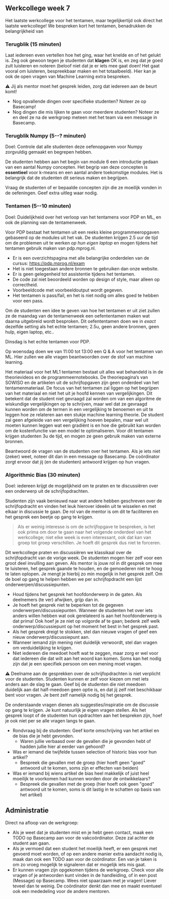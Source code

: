 ## Werkcollege week 7

Het laatste werkcollege voor het tentamen, maar tegelijkertijd ook direct het laatste werkcollege! We bespreken kort het tentamen, benadrukken de belangrijkheid van

### Terugblik (15 minuten)

Laat iedereen even vertellen hoe het ging, waar het knelde en of het gelukt is. Zeg ook gewoon tegen je studenten dat **klagen** OK is, en zeg dat je goed zult luisteren en noteren (beloof niet dat je er iets mee gaat doen! Het gaat vooral om luisteren, bespreekbaar maken en het totaalbeeld). Hier kan je ook de open vragen van Machine Learning extra bespreken.

⚠️ Jij als mentor moet het gesprek leiden, zorg dat iedereen aan de beurt komt!

- Nog opvallende dingen over specifieke studenten? Noteer ze op Basecamp!
- Nog dingen die mis lijken te gaan voor meerdere studenten? Noteer ze en deel ze na de werkgroep meteen met het team via een message in Basecamp.

### Terugblik Numpy (5--? minuten)

Doel: Controle dat alle studenten deze oefenopgaven voor Numpy zorgvuldig gemaakt en begrepen hebben.

De studenten hebben aan het begin van module 6 een introductie gedaan van een aantal Numpy concepten. Het begrip van deze concepten is **essentieel** voor k-means en een aantal andere toekomstige modules. Het is belangrijk dat de studenten dit serieus maken en begrijpen.

Vraag de studenten of er bepaalde concepten zijn die ze moeilijk vonden in de oefeningen. Geef extra uitleg waar nodig.

### Tentamen (5--10 minuten)

Doel: Duidelijkheid over het verloop van het tentamens voor PDP en ML, en ook de planning van de tentamenweek.

Voor PDP bestaat het tentamen uit een reeks kleine programmeeropgaven gebaseerd op de modules uit het vak. De studenten krijgen 2.5 uur de tijd om de problemen uit te werken _op hun eigen laptop_ en mogen tijdens het tentamen gebruik maken van pdp.mprog.nl.

- Er is een overzichtspagina met alle belangrijke onderdelen van de cursus: <https://pdp.mprog.nl/exam>
- Het is niet toegestaan andere bronnen te gebruiken dan onze website.
- Er is geen gelegenheid tot assistentie tijdens het tentamen.
- De code zal niet beoordeeld worden op design of style, maar alleen op correctheid.
- Voorbeeldcode met voorbeeldoutput wordt gegeven.
- Het tentamen is pass/fail, en het is niet nodig om alles goed te hebben voor een pass.

Om de studenten een idee te geven van hoe het tentamen er uit ziet zullen ze de maandag van de tentamenweek een oefententamen maken wat daarna uitgebreid wordt besproken. Dit oefententamen doen we in _exact_ dezelfde setting als het echte tentamen; 2.5u, geen andere bronnen, geen hulp, eigen laptop, etc..

Dinsdag is het echte tentamen voor PDP.

Op woensdag doen we van 11:00 tot 13:00 een Q & A voor het tentamen van ML. Hier zullen we alle vragen beantwoorden over de stof van machine learning.

Het materiaal voor het ML1 tentamen bestaat uit alles wat behandeld is in de theorievideos en de programmeernotebooks. De theoriepagina’s van SOWISO en de artikelen uit de schrijfopgaven zijn geen onderdeel van het tentamenmateriaal. De focus van het tentamen zal liggen op het begrijpen van het materiaal en niet het uit je hoofd kennen van vergelijkingen. Dit betekent dat de student niet gevraagd zal worden om van een algoritme de wiskundige vergelijkingen op te schrijven, maar wel dat ze gevraagd kunnen worden om de termen in een vergelijking te benoemen en uit te leggen hoe ze relateren aan een stukje machine learning theorie. De student zal geen afgeleide van een vergelijking hoeven bepalen, maar wel uit moeten kunnen leggen wat een gradiënt is en hoe die gebruikt kan worden om de kostenfunctie van een model te optimaliseren. Voor dit tentamen krijgen studenten 3u de tijd, en mogen ze geen gebruik maken van externe bronnen.

Beantwoord de vragen van de studenten over het tentamen. Als je iets niet (zeker) weet, noteer dit dan in een message op Basecamp. De coördinator zorgt ervoor dat jij (en de studenten) antwoord krijgen op hun vragen.

<!-- TODO even bespreken met Tim of we dit zo willen doen. -->

### Algorithmic Bias (30 minuten)

Doel: iedereen krijgt de mogelijkheid om te praten en te discussiëren over een onderwerp uit de schrijfopdrachten.

Studenten zijn vaak benieuwd naar wat andere hebben geschreven over de schrijfopdracht en vinden het leuk hierover ideeën uit te wisselen en met elkaar in discussie te gaan. De rol van de mentor is om dit te faciliteren en het gesprek een beetje op gang te krijgen.

> Als er weinig interesse is om de schrijfopgave te bespreken, is het ook prima om door te gaan naar het volgende onderdeel van het werkcollege; niet elke week is even interessant, ook dat kan van groep tot groep verschillen. Je hoeft dit gesprek dus niet te forceren.

Dit werkcollege praten en discussiëren we klassikaal over de schrijfopdracht van de vorige week. De studenten mogen hier zelf voor een groot deel invulling aan geven. Als mentor is jouw rol in dit gesprek om mee te luisteren, het gesprek gaande te houden, en de gemoederen niet te hoog te laten oplopen. Je mengt je hierbij zo min mogelijk in het gesprek zelf. Om de boel op gang te helpen hebben we per schrijfopdracht een lijst onderwerpen/discussiepunten.

- Houd tijdens het gesprek het hoofdonderwerp in de gaten. Als deelnemers (te ver) afwijken, grijp dan in.
- Je hoeft het gesprek niet te beperken tot de gegeven onderwerpen/discussiepunten. Wanneer de studenten het over iets anders willen hebben wat ook gerelateerd is aan het hoofdonderwerp is dat prima! Ook hoef je ze niet op volgorde af te gaan; bedenk zelf welk onderwerp/discussiepunt op het moment het best in het gesprek past.
- Als het gesprek dreigt te stokken, stel dan nieuwe vragen of geef een nieuw onderwerp/discussiepunt aan.
- Wanneer iemand zijn mening niet duidelijk verwoordt, stel dan vragen om verduidelijking te krijgen.
- Niet iedereen die meedoet hoeft wat te zeggen, maar zorg er wel voor dat iedereen die dat wilt aan het woord kan komen. Soms kan het nodig zijn dat je een specifiek persoon om een mening moet vragen.

⚠️ Deelname aan de gesprekken over de schrijfopdrachten is niet verplicht voor de studenten. Studenten kunnen er zelf voor kiezen om met iets anders aan de slag te gaan. Geef bij de studenten die niet meedoen duidelijk aan dat half-meedoen geen optie is, en dat jij zelf niet beschikbaar bent voor vragen. Je bent zelf namelijk nodig bij het gesprek.

De onderstaande vragen dienen als suggesties/inspiratie om de discussie op gang te krijgen. Je kunt natuurlijk je eigen vragen stellen. Als het gesprek loopt of de studenten hun opdrachten aan het bespreken zijn, hoef je ook niet per se alle vragen langs te gaan.

- Rondvraag bij de studenten: Geef korte omschrijving van het artikel en de bias die je hebt gevonden.
    - Waren jullie verbaasd over de gevallen die je gevonden hebt of hadden jullie hier al eerder van gehoord?
- Was er iemand die twijfelde tussen selection of historic bias voor hun artikel?
    - Bespreek die gevallen met de groep (hier hoeft geen "goed" antwoord uit te komen, soms zijn er effecten van beiden)
- Was er iemand bij wiens artikel de bias heel makkelijk of juist heel moeilijk te voorkomen had kunnen worden door de ontwikkelaars?
    - Bespreek die gevallen met de groep (hier hoeft ook geen "goed" antwoord uit te komen, soms is dit lastig in te schatten op basis van het artikel)

## Administratie

Direct na afloop van de werkgroep:

- Als je weet dat je studenten mist en je hebt geen contact, maak een TODO op Basecamp aan voor de vakcoördinator. Deze zal achter de student aan gaan.
- Als je vermoed dat een student het moeilijk heeft, er een gesprek met gevoerd moet worden, of op een andere manier extra aandacht nodig is, maak dan ook een TODO aan voor de coördinator. Een van je taken is om zo vroeg mogelijk te signaleren dat er mogelijk iets mis gaat.
- Er kunnen vragen zijn opgekomen tijdens de werkgroep. Check voor alle vragen of je antwoorden kunt vinden in de handleiding, of in een post (Message) op Basecamp. Wees niet spaarzaam met je vragen! Liever teveel dan te weinig. De coördinator denkt dan mee en maakt eventueel ook een mededeling voor de andere mentoren.
